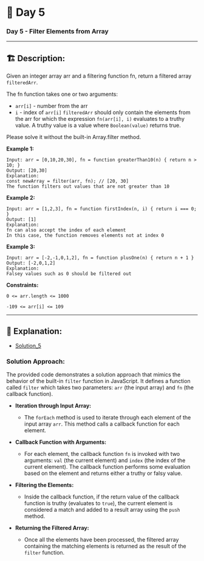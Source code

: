 # 🔨 Day 5

### Day 5 - Filter Elements from Array

____________________________________________________________________________________________________________________

## 🏗️ Description:
Given an integer array arr and a filtering function fn, return a filtered array `filteredArr`.

The fn function takes one or two arguments:

- `arr[i]` - number from the arr
- `i` - index of `arr[i]`
`filteredArr` should only contain the elements from the arr for which the expression `fn(arr[i], i)` evaluates to a truthy value. A truthy value is a value where `Boolean(value)` returns true.

Please solve it without the built-in Array.filter method.


**Example 1:**

```
Input: arr = [0,10,20,30], fn = function greaterThan10(n) { return n > 10; }
Output: [20,30]
Explanation:
const newArray = filter(arr, fn); // [20, 30]
The function filters out values that are not greater than 10
```

**Example 2:**
```
Input: arr = [1,2,3], fn = function firstIndex(n, i) { return i === 0; }
Output: [1]
Explanation:
fn can also accept the index of each element
In this case, the function removes elements not at index 0
```

**Example 3:**
```
Input: arr = [-2,-1,0,1,2], fn = function plusOne(n) { return n + 1 }
Output: [-2,0,1,2]
Explanation:
Falsey values such as 0 should be filtered out
```

**Constraints:**
```
0 <= arr.length <= 1000
```
```
-109 <= arr[i] <= 109
```

____________________________________________________________________________________________________________________

## 📝 Explanation: 

- [Solution_5](solutions/Exercise_5/filter_elements.js)

### Solution Approach:
The provided code demonstrates a solution approach that mimics the behavior of the built-in `filter` function in JavaScript. It defines a function called `filter` which takes two parameters: `arr` (the input array) and `fn` (the callback function).

- **Iteration through Input Array:**
    - The `forEach` method is used to iterate through each element of the input array `arr`. This method calls a callback function for each element.

- **Callback Function with Arguments:**
    - For each element, the callback function `fn` is invoked with two arguments: `val` (the current element) and `index` (the index of the current element). The callback function performs some evaluation based on the element and returns either a truthy or falsy value.

- **Filtering the Elements:**
    - Inside the callback function, if the return value of the callback function is truthy (evaluates to `true`), the current element is considered a match and added to a result array using the `push` method.

- **Returning the Filtered Array:**
    - Once all the elements have been processed, the filtered array containing the matching elements is returned as the result of the `filter` function.

